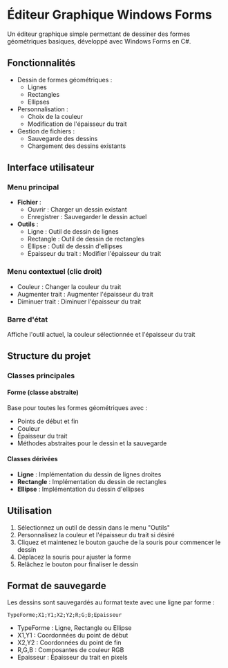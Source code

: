 # Éditeur Graphique Windows Forms

Un éditeur graphique simple permettant de dessiner des formes géométriques basiques, développé avec Windows Forms en C#.

## Fonctionnalités

- Dessin de formes géométriques :
  - Lignes
  - Rectangles
  - Ellipses
- Personnalisation :
  - Choix de la couleur
  - Modification de l'épaisseur du trait
- Gestion de fichiers :
  - Sauvegarde des dessins
  - Chargement des dessins existants

## Interface utilisateur

### Menu principal
- **Fichier** :
  - Ouvrir : Charger un dessin existant
  - Enregistrer : Sauvegarder le dessin actuel
- **Outils** :
  - Ligne : Outil de dessin de lignes
  - Rectangle : Outil de dessin de rectangles
  - Ellipse : Outil de dessin d'ellipses
  - Épaisseur du trait : Modifier l'épaisseur du trait

### Menu contextuel (clic droit)
- Couleur : Changer la couleur du trait
- Augmenter trait : Augmenter l'épaisseur du trait
- Diminuer trait : Diminuer l'épaisseur du trait

### Barre d'état
Affiche l'outil actuel, la couleur sélectionnée et l'épaisseur du trait

## Structure du projet

### Classes principales

#### Forme (classe abstraite)
Base pour toutes les formes géométriques avec :
- Points de début et fin
- Couleur
- Épaisseur du trait
- Méthodes abstraites pour le dessin et la sauvegarde

#### Classes dérivées
- **Ligne** : Implémentation du dessin de lignes droites
- **Rectangle** : Implémentation du dessin de rectangles
- **Ellipse** : Implémentation du dessin d'ellipses

## Utilisation

1. Sélectionnez un outil de dessin dans le menu "Outils"
2. Personnalisez la couleur et l'épaisseur du trait si désiré
3. Cliquez et maintenez le bouton gauche de la souris pour commencer le dessin
4. Déplacez la souris pour ajuster la forme
5. Relâchez le bouton pour finaliser le dessin

## Format de sauvegarde

Les dessins sont sauvegardés au format texte avec une ligne par forme :
```
TypeForme;X1;Y1;X2;Y2;R;G;B;Epaisseur
```
- TypeForme : Ligne, Rectangle ou Ellipse
- X1,Y1 : Coordonnées du point de début
- X2,Y2 : Coordonnées du point de fin
- R,G,B : Composantes de couleur RGB
- Epaisseur : Épaisseur du trait en pixels
